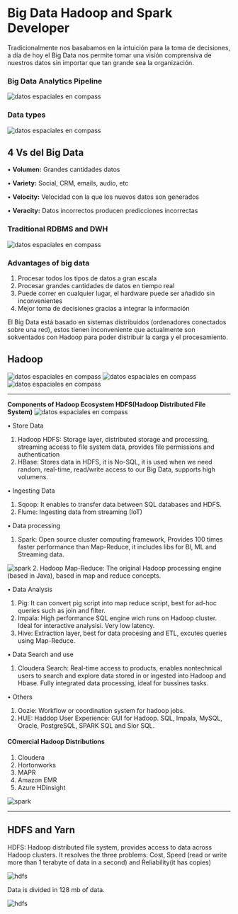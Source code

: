 # Big Data Hadoop and Spark Developer

Tradicionalmente nos basabamos en la intuición para la toma de decisiones, a día de hoy el Big Data nos permite tomar una visión comprensiva de nuestros datos sin importar que tan grande sea la organización.

### Big Data Analytics Pipeline
![datos espaciales en compass](./imgs/bigDataPipeline.PNG)

### Data types
![datos espaciales en compass](./imgs/typesData.PNG)

## 4 Vs del Big Data

• **Volumen:** Grandes cantidades datos

• **Variety:** Social, CRM, emails, audio, etc

• **Velocity:** Velocidad con la que los nuevos datos son generados

• **Veracity:** Datos incorrectos producen predicciones incorrectas


### Traditional RDBMS and DWH
![datos espaciales en compass](./imgs/traditional.PNG)

### Advantages of big data
1. Procesar todos los tipos de datos a gran escala
2. Procesar grandes cantidades de datos en tiempo real
3. Puede correr en cualquier lugar, el hardware puede ser añadido sin inconvenientes
4. Mejor toma de decisiones gracias a integrar la información

El Big Data está basado en sistemas distribuidos (ordenadores conectados sobre una red), estos tienen inconveniente que actualmente son sokventados con Hadoop para poder distribuir la carga y el procesamiento.

## Hadoop

![datos espaciales en compass](./imgs/hadoop.PNG)
![datos espaciales en compass](./imgs/traditionalVShadoop.PNG)
![datos espaciales en compass](./imgs/hadoopCore.PNG)
____
**Components of Hadoop Ecosystem HDFS(Hadoop Distributed File System)** 
![datos espaciales en compass](./imgs/hadoopEco.PNG)

• Store Data
1. Hadoop HDFS: Storage layer, distributed storage and processing, streaming access to file system data, provides file permissions and authentication
2. HBase: Stores data in HDFS, it is No-SQL, it is used when we need random, real-time, read/write access to our Big Data, supports high volumens.
   
• Ingesting Data

1. Sqoop: It enables to transfer data between SQL databases and HDFS. 
2. Flume: Ingesting data from streaming (IoT)
   
• Data processing
1. Spark: Open source cluster computing framework, Provides 100 times faster performance than Map-Reduce, it includes libs for BI, ML and Streaming data.
   
![spark](./imgs/spark.PNG)
2. Hadoop Map-Reduce: The original Hadoop processing engine (based in Java), based in map and reduce concepts.

• Data Analysis
1. Pig: It can convert pig script into map reduce script, best for ad-hoc queries such as join and filter.
2. Impala: High performance SQL engine wich runs on Hadoop cluster. Ideal for interactive analysisi. Very low latency.
3. Hive: Extraction layer, best for data procesing and ETL, excutes queries using Map-Reduce.

• Data Search and use
1. Cloudera Search: Real-time access to products, enables nontechnical users to search and explore data stored in or ingested into Hadoop and Hbase. Fully integrated data processing, ideal for bussines tasks.

• Others
1. Oozie: Workflow or coordination system for hadoop jobs.
2. HUE: Haddop User Experience: GUI for Hadoop. SQL, Impala, MySQL, Oracle, PostgreSQL, SPARK SQL and Slor SQL.

#### COmercial Hadoop Distributions

1. Cloudera
2. Hortonworks
3. MAPR
4. Amazon EMR
5. Azure HDinsight

![spark](./imgs/bdProcess.PNG)

____

## HDFS and Yarn

HDFS: Hadoop distributed file system, provides access to data across Hadoop clusters. It resolves the three problems: Cost, Speed (read or write more than 1 terabyte of data in a second) and Reliability(it has copies)

![hdfs](./imgs/fsVSHDFS.PNG)

Data is divided in 128 mb of data.

![hdfs](./imgs/hdfsArchitecture.PNG)


